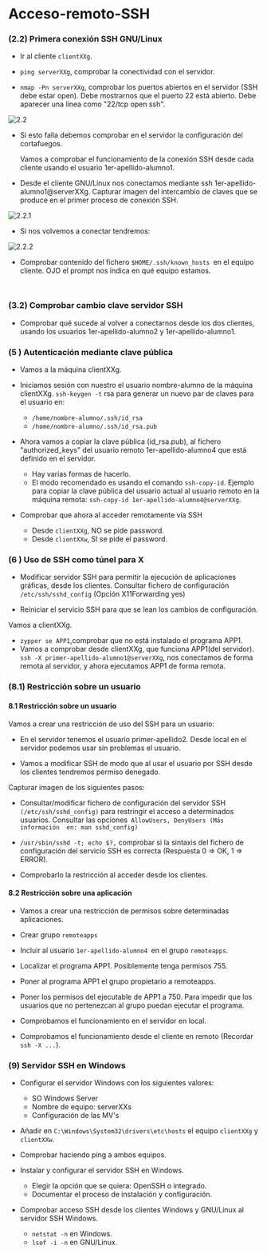 # Acceso-remoto-SSH

### (2.2) Primera conexión SSH GNU/Linux	

- Ir al cliente `clientXXg`.

- `ping serverXXg`, comprobar la conectividad con el servidor.

- `nmap -Pn serverXXg`, comprobar los puertos abiertos en el servidor 
(SSH debe estar open). Debe mostrarnos que el puerto 22 está abierto. 
Debe aparecer una línea como "22/tcp open ssh".

![2.2]( )


- Si esto falla debemos comprobar en el servidor la configuración del 
cortafuegos.

    Vamos a comprobar el funcionamiento de la conexión SSH desde cada 
cliente usando el usuario 1er-apellido-alumno1.

- Desde el cliente GNU/Linux nos conectamos mediante ssh 
1er-apellido-alumno1@serverXXg. Capturar imagen del intercambio de 
claves que se produce en el primer proceso de conexión SSH.

![2.2.1]( )

- Si nos volvemos a conectar tendremos:

![2.2.2]( ) 

- Comprobar contenido del fichero `$HOME/.ssh/known_hosts `en el equipo 
cliente. OJO el prompt nos indica en qué equipo estamos.

` `

### (3.2) Comprobar cambio clave servidor SSH

- Comprobar qué sucede al volver a conectarnos desde los dos clientes, 
usando los usuarios 1er-apellido-alumno2 y 1er-apellido-alumno1. 
			
### (5 ) Autenticación mediante clave pública	
- Vamos a la máquina clientXXg.
- Iniciamos sesión con nuestro el usuario nombre-alumno de la máquina 
clientXXg.
`ssh-keygen -t` rsa para generar un nuevo par de claves para el usuario 
en:
  - `/home/nombre-alumno/.ssh/id_rsa`
  - `/home/nombre-alumno/.ssh/id_rsa.pub`

- Ahora vamos a copiar la clave pública (id_rsa.pub), al fichero 
"authorized_keys" del usuario remoto 1er-apellido-alumno4 que está 
definido en el servidor.

  - Hay varias formas de hacerlo.
  - El modo recomendado es usando el comando `ssh-copy-id`. Ejemplo para 
copiar la clave pública del usuario actual al usuario remoto en la 
máquina remota: `ssh-copy-id 1er-apellido-alumno4@serverXXg`.	

- Comprobar que ahora al acceder remotamente vía SSH
  - Desde `clientXXg`, NO se pide password.
  - Desde `clientXXw`, SI se pide el password.	

### (6 ) Uso de SSH como túnel para X	

- Modificar servidor SSH para permitir la ejecución de aplicaciones 
gráficas, desde los clientes. Consultar fichero de configuración` 
/etc/ssh/sshd_config` (Opción X11Forwarding yes)

- Reiniciar el servicio SSH para que se lean los cambios de 
configuración.

Vamos a clientXXg.

- `zypper se APP1`,comprobar que no está instalado el programa APP1.
- Vamos a comprobar desde clientXXg, que funciona APP1(del servidor).
`ssh -X primer-apellido-alumno1@serverXXg`, nos conectamos de forma 
remota al servidor, y ahora ejecutamos APP1 de forma remota.		

### (8.1) Restricción sobre un usuario

#### 8.1 Restricción sobre un usuario
Vamos a crear una restricción de uso del SSH para un usuario:

- En el servidor tenemos el usuario primer-apellido2. Desde local en el 
servidor podemos usar sin problemas el usuario.

- Vamos a modificar SSH de modo que al usar el usuario por SSH desde los 
clientes tendremos permiso denegado.

Capturar imagen de los siguientes pasos:

- Consultar/modificar fichero de configuración del servidor SSH 
`(/etc/ssh/sshd_config)` para restringir el acceso a determinados 
usuarios. Consultar las opciones` AllowUsers, DenyUsers (Más información 
en: man sshd_config)`

- `/usr/sbin/sshd -t; echo $?,` comprobar si la sintaxis del fichero de 
configuración del servicio SSH es correcta (Respuesta 0 => OK, 1 => 
ERROR).

- Comprobarlo la restricción al acceder desde los clientes.

#### 8.2 Restricción sobre una aplicación

- Vamos a crear una restricción de permisos sobre determinadas 
aplicaciones.

- Crear grupo `remoteapps`

- Incluir al usuario `1er-apellido-alumno4 `en el grupo `remoteapps`.

- Localizar el programa APP1. Posiblemente tenga permisos 755.

- Poner al programa APP1 el grupo propietario a remoteapps.

- Poner los permisos del ejecutable de APP1 a 750. Para impedir que los 
usuarios que no pertenezcan al grupo puedan ejecutar el programa.

- Comprobamos el funcionamiento en el servidor en local.
- Comprobamos el funcionamiento desde el cliente en remoto (Recordar 
`ssh -X ...`).

### (9) Servidor SSH en Windows

- Configurar el servidor Windows con los siguientes valores:

  - SO Windows Server
  - Nombre de equipo: serverXXs
  - Configuración de las MV's

- Añadir en `C:\Windows\System32\drivers\etc\hosts` el equipo 
`clientXXg` y `clientXXw`.

- Comprobar haciendo ping a ambos equipos.

- Instalar y configurar el servidor SSH en Windows.

  - Elegir la opción que se quiera: OpenSSH o integrado.
  - Documentar el proceso de instalación y configuración.
  
- Comprobar acceso SSH desde los clientes Windows y GNU/Linux al 
servidor SSH Windows.

  - `netstat -n` en Windows.
  - `lsof -i -n` en GNU/Linux.
